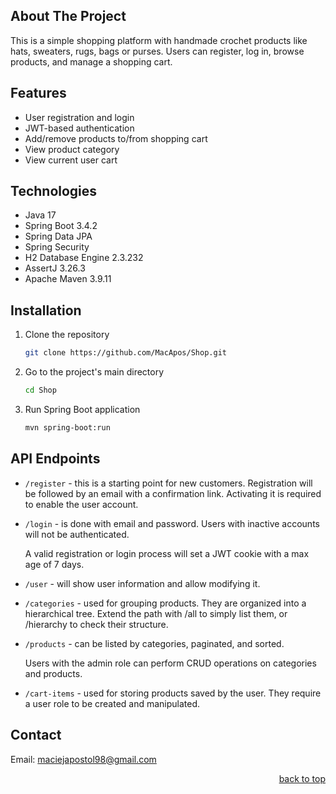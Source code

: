 ## About The Project

This is a simple shopping platform with handmade crochet products like hats, sweaters, rugs, bags or purses. Users can
register,
log in, browse products, and manage a shopping cart.

## Features

- User registration and login
- JWT-based authentication
- Add/remove products to/from shopping cart
- View product category
- View current user cart

## Technologies

- Java 17
- Spring Boot 3.4.2
- Spring Data JPA
- Spring Security
- H2 Database Engine 2.3.232
- AssertJ 3.26.3
- Apache Maven 3.9.11

## Installation

1. Clone the repository
   ```sh
   git clone https://github.com/MacApos/Shop.git
   ```
2. Go to the project's main directory
   ```sh
   cd Shop
   ```
3. Run Spring Boot application
   ```sh
   mvn spring-boot:run
   ```

## API Endpoints

- `/register` - this is a starting point for new customers. Registration will be followed by an email with a
  confirmation link. Activating it is required to enable the user account.
- `/login` - is done with email and password. Users with inactive accounts will not be authenticated.

  A valid registration or login process will set a JWT cookie with a max age of 7 days.
- `/user` - will show user information and allow modifying it.
- `/categories` - used for grouping products. They are organized into a hierarchical tree. Extend the path with /all to
  simply list them, or /hierarchy to check their structure.
- `/products` - can be listed by categories, paginated, and sorted.

  Users with the admin role can perform CRUD operations on categories and products.
- `/cart-items` - used for storing products saved by the user. They require a user role to be created and manipulated.

## Contact

Email: maciejapostol98@gmail.com

<p align="right"><a href="#about-the-project">back to top</a></p>